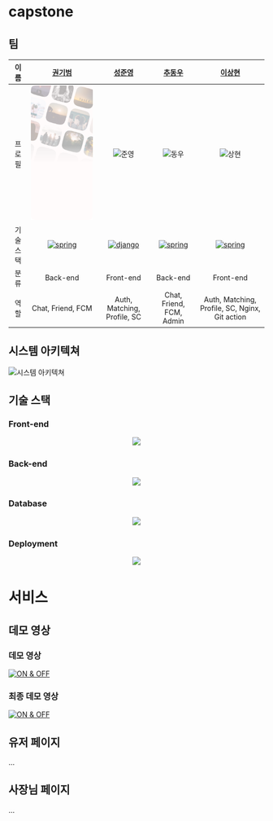 # capstone

## 팀

|이름 | [권기범](https://github.com/KibeomGwon)| [성준영](https://github.com/sungjungyoung) | [추동우](https://github.com/DongWooChoo) | [이상현](https://github.com/idealHyun) |
| :-: | :-: | :-: | :-: | :-: |
|프로필 | ![기범](https://github.com/C4-KSCL/Front/blob/master/assets/images/brand.png) | ![준영](https://github.com/wara-capstone/.github/assets/122252160/daaae0dd-acd4-41ca-9e66-dd676f699d82) | ![동우](https://github.com/wara-capstone/.github/assets/122252160/1f74bd06-e052-4668-ad57-0088dbe5172e) | ![상현](https://github.com/wara-capstone/.github/assets/122252160/0559e2f4-9356-4df9-b373-a06030bc0abb) |
|기술 스택 |  <a href="https://spring.io/" target="_blank" rel="noreferrer"> <img src="https://www.vectorlogo.zone/logos/springio/springio-icon.svg" alt="spring" width="40" height="40"/> </a> | <a href="https://www.djangoproject.com/" target="_blank" rel="noreferrer"> <img src="https://cdn.worldvectorlogo.com/logos/django.svg" alt="django" width="40" height="40"/> </a> |  <a href="https://spring.io/" target="_blank" rel="noreferrer"> <img src="https://www.vectorlogo.zone/logos/springio/springio-icon.svg" alt="spring" width="40" height="40"/> </a> |  <a href="https://spring.io/" target="_blank" rel="noreferrer"> <img src="https://www.vectorlogo.zone/logos/springio/springio-icon.svg" alt="spring" width="40" height="40"/> </a> |
|분류 | Back-end | Front-end | Back-end | Front-end |
|역할 | Chat, Friend, FCM | Auth, Matching, Profile, SC | Chat, Friend, FCM, Admin | Auth, Matching, Profile, SC, Nginx, Git action |

## 시스템 아키텍쳐

![시스템 아키텍쳐](/assets/architecture.jpeg)

## 기술 스택

### Front-end
<p align="center">
    <img src="https://skillicons.dev/icons?theme=light&i=html,css,js,react" />
</p>

### Back-end
<p align="center">
    <img src="https://skillicons.dev/icons?theme=light&i=spring,hibernate,mysql,django,postgresql" />
</p>

### Database
<p align="center">
    <img src="https://skillicons.dev/icons?theme=light&i=mysql,postgresql,redis" />
</p>

### Deployment
<p align="center">
    <img src="https://skillicons.dev/icons?theme=light&i=aws,docker,nginx" />
</p>

# 서비스

## 데모 영상
### 데모 영상
[![ON & OFF](http://img.youtube.com/vi/IlgYfPwYH28/0.jpg)](https://www.youtube.com/watch?v=IlgYfPwYH28)  

### 최종 데모 영상
[![ON & OFF](http://img.youtube.com/vi/B8RTkm_VYdI/0.jpg)](https://youtu.be/B8RTkm_VYdI?si=rZCxWNMMjiypfWIk) 

## 유저 페이지
...

## 사장님 페이지
...
